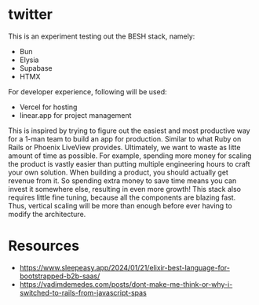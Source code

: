 # twitter

This is an experiment testing out the BESH stack, namely:

- Bun
- Elysia
- Supabase
- HTMX

For developer experience, following will be used:
- Vercel for hosting
- linear.app for project management

This is inspired by trying to figure out the easiest and most productive way for a 1-man team to build an app for production.
Similar to what Ruby on Rails or Phoenix LiveView provides.
Ultimately, we want to waste as litte amount of time as possible.
For example, spending more money for scaling the product is vastly easier than putting multiple engineering hours to craft your own solution.
When building a product, you should actually get revenue from it. So spending extra money to save time means you can invest it somewhere else, resulting in even more growth!
This stack also requires little fine tuning, because all the components are blazing fast. Thus, vertical scaling will be more than enough before ever having to modify the architecture.

# Resources

- https://www.sleepeasy.app/2024/01/21/elixir-best-language-for-bootstrapped-b2b-saas/
- https://vadimdemedes.com/posts/dont-make-me-think-or-why-i-switched-to-rails-from-javascript-spas
